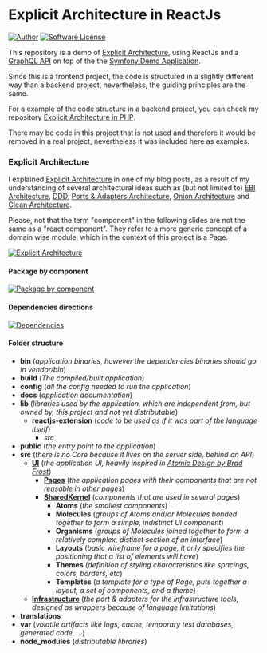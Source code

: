 # Explicit Architecture in ReactJs

[![Author][Author]](https://www.herbertograca.com)
[![Software License][License]](LICENSE)

This repository is a demo of [Explicit Architecture][1], using ReactJs and a [GraphQL API][18] on top of the
the [Symfony Demo Application][2].

Since this is a frontend project, the code is structured in a slightly different way than a backend project,
nevertheless, the guiding principles are the same.

For a example of the code structure in a backend project, you can check my repository [Explicit Architecture in PHP][18].

There may be code in this project that is not used and therefore it would be removed in a real project, nevertheless
it was included here as examples.

### Explicit Architecture

I explained [Explicit Architecture][1] in one of my blog posts, as a result of my understanding of several architectural
 ideas such as (but not limited to) [EBI Architecture][11], [DDD][12], [Ports & Adapters Architecture][13],
 [Onion Architecture][14] and [Clean Architecture][15].

Please, not that the term "component" in the following slides are not the same as a "react component". They refer to
a more generic concept of a domain wise module, which in the context of this project is a Page.

[![Explicit Architecture](https://docs.google.com/drawings/d/e/2PACX-1vQ5ps72uaZcEJzwnJbPhzUfEeBbN6CJ04j7hl2i3K2HHatNcsoyG2tgX2vnrN5xxDKLp5Jm5bzzmZdv/pub?w=960&amp;h=657)][2]

#### Package by component

[![Package by component](https://docs.google.com/drawings/d/e/2PACX-1vQjEj4dKKUaQEUcNDq2UO58oIUu6pehqrE99q4gSRk0DY9KPIuhgG9Yg3qJGgW4ybrL5Ql8_Xo5z3yq/pub?w=960&h=720)][17]

#### Dependencies directions

[![Dependencies](https://docs.google.com/drawings/d/e/2PACX-1vQyv5xAx5hFJPhiK19AGl_2t256M0yKcDSliH8etojltE3tBlEnCndwfsUr1UsXvv5PKGVtrBHkQX3h/pub?w=913&amp;h=129)][16]

#### Folder structure

- **bin** (_application binaries, however the dependencies binaries should go in vendor/bin_)
- **build** (_The compiled/built application_)
- **config** (_all the config needed to run the application_)
- **docs** (_application documentation_)
- **lib** (_libraries used by the application, which are independent from, but owned by, this project and not yet distributable_)
    - **reactjs-extension**  (_code to be used as if it was part of the language itself_)
        - _src_
- **public** (_the entry point to the application_)
- **src** (_there is no Core because it lives on the server side, behind an API_)
    - **[UI][10]** (_the application UI, heavily inspired in [Atomic Design by Brad Frost][19]_)
        - **[Pages][5]** (_the application pages with their components that are not reusable in other pages_)
        - **[SharedKernel][6]** (_components that are used in several pages_)
            - **Atoms** (_the smallest components_)
            - **Molecules** (_groups of Atoms and/or Molecules bonded together to form a simple, indistinct UI component_)
            - **Organisms** (_groups of Molecules joined together to form a relatively complex, distinct section of an interface_)
            - **Layouts** (_basic wireframe for a page, it only specifies the positioning that a list of elements will have_)
            - **Themes** (_definition of styling characteristics like spacings, colors, borders, etc_)
            - **Templates** (_a template for a type of Page, puts together a layout, a set of components, and a theme_)
    - **[Infrastructure][9]** (_the port & adapters for the infrastructure tools, designed as wrappers because of language limitations_)
- **translations**
- **var** (_volatile artifacts like logs, cache, temporary test databases, generated code, ..._)
- **node_modules** (_distributable libraries_)

[1]: https://herbertograca.com/2017/11/16/explicit-architecture-01-ddd-hexagonal-onion-clean-cqrs-how-i-put-it-all-together/
[2]: https://docs.google.com/drawings/d/1E_hx5B4czRVFVhGJbrbPDlb_JFxJC8fYB86OMzZuAhg/edit?usp=sharing
[5]: http://ddd.fed.wiki.org/view/welcome-visitors/view/domain-driven-design/view/bounded-context
[6]: http://ddd.fed.wiki.org/view/welcome-visitors/view/domain-driven-design/view/shared-kernel
[7]: https://herbertograca.com/2017/11/16/explicit-architecture-01-ddd-hexagonal-onion-clean-cqrs-how-i-put-it-all-together/#primary-or-driving-adapters
[8]: https://herbertograca.com/2017/11/16/explicit-architecture-01-ddd-hexagonal-onion-clean-cqrs-how-i-put-it-all-together/#ports
[9]: https://herbertograca.com/2017/11/16/explicit-architecture-01-ddd-hexagonal-onion-clean-cqrs-how-i-put-it-all-together/#secondary-or-driving-adapters
[10]: https://herbertograca.com/2017/11/16/explicit-architecture-01-ddd-hexagonal-onion-clean-cqrs-how-i-put-it-all-together/#application-core-organisation
[11]: https://herbertograca.com/2017/08/24/ebi-architecture/
[12]: https://herbertograca.com/2017/09/07/domain-driven-design/
[13]: https://herbertograca.com/2017/09/14/ports-adapters-architecture/
[14]: https://herbertograca.com/2017/09/21/onion-architecture/
[15]: https://herbertograca.com/2017/09/28/clean-architecture-standing-on-the-shoulders-of-giants/
[16]: https://docs.google.com/drawings/d/1DGiP9qyBpRHPDPKRJoXdElw1DXwmJoR-88Qvtf6hBNA/edit?usp=sharing
[17]: https://docs.google.com/drawings/d/1QurViCcaZ4Eh1CgBvel9aK5RLBkw2TaOAnO-Lhu4pfw/edit?usp=sharing

[18]: https://github.com/hgraca/explicit-architecture-php

[19]: https://atomicdesign.bradfrost.com/

[Author]: http://img.shields.io/badge/author-@hgraca-blue.svg?style=flat-square
[License]: https://img.shields.io/badge/license-MIT-blue.svg?style=flat-square
